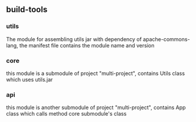 ## build-tools

### utils
The module for assembling utils jar with dependency of apache-commons-lang, 
the manifest file contains the module name and version

### core 
this module is a submodule of project "multi-project", contains Utils class
which uses utils.jar

### api
this module is another submodule of project "multi-project",
contains App class which calls method core submodule's class